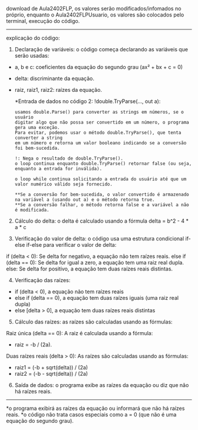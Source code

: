 download de Aula2402FLP, os valores serão modificados/infomados no próprio, enquanto o Aula2402FLPUsuario, os valores são colocados pelo terminal, execução do código.

-------------------

explicação do código:

1. Declaração de variáveis: o código começa declarando as variáveis que serão usadas:
  - a, b e c: coeficientes da equação do segundo grau (ax² + bx + c = 0)
  - delta: discriminante da equação.
  - raiz, raiz1, raiz2: raízes da equação.

	*Entrada de dados no código 2:
		!double.TryParse(..., out a):

		usamos double.Parse() para converter as strings em números, se o usuário 
		digitar algo que não possa ser convertido em um número, o programa gera uma exceção.
		Para evitar, podemos usar o método double.TryParse(), que tenta converter a string 
		em um número e retorna um valor booleano indicando se a conversão foi bem-sucedida.

		!: Nega o resultado de double.TryParse(). 
		o loop continua enquanto double.TryParse() retornar false (ou seja, enquanto a entrada for inválida).

		o loop while continua solicitando a entrada do usuário até que um valor numérico válido seja fornecido.

		**Se a conversão for bem-sucedida, o valor convertido é armazenado na variável a (usando out a) e o método retorna true.
		**Se a conversão falhar, o método retorna false e a variável a não é modificada.


2. Cálculo do delta: o delta é calculado usando a fórmula delta = b^2 - 4 * a * c

3. Verificação do valor de delta: o código usa uma estrutura condicional if-else if-else para verificar o valor de delta:

if (delta < 0): Se delta for negativo, a equação não tem raízes reais.
else if (delta == 0): Se delta for igual a zero, a equação tem uma raiz real dupla.
else: Se delta for positivo, a equação tem duas raízes reais distintas.

4. Verificação das raízes:
  - if (delta < 0), a equação não tem raízes reais
  - else if (delta == 0), a equação tem duas raízes iguais (uma raiz real dupla) 
  - else [delta > 0], a equação tem duas raízes reais distintas

5. Cálculo das raízes: as raízes são calculadas usando as fórmulas:

  Raiz única (delta == 0): A raiz é calculada usando a fórmula:
  - raiz = -b / (2a).
  
  Duas raízes reais (delta > 0): As raízes são calculadas usando as fórmulas:
  - raiz1 = (-b + sqrt(delta)) / (2a)
  - raiz2 = (-b - sqrt(delta)) / (2a)

6. Saída de dados: o programa exibe as raízes da equação ou diz que não há raízes reais.

-------------------

*o programa exibirá as raízes da equação ou informará que não há raízes reais.
*o código não trata casos especiais como a = 0 (que não é uma equação do segundo grau).
